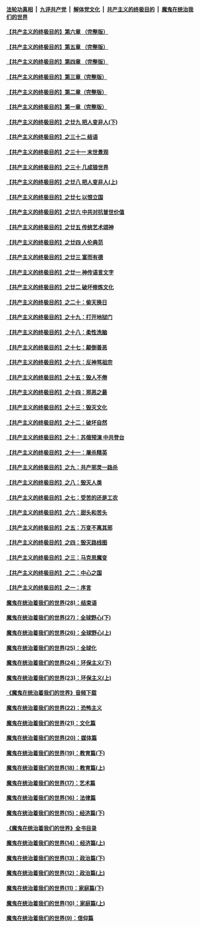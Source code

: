 ####  [法轮功真相](../../../../basic/blob/master/README.md?t=06181901) &nbsp;|&nbsp; [九评共产党](../../../../9ping.md/blob/master/README.md?t=06181901) &nbsp;|&nbsp; [解体党文化](../../../../jtdwh.md/blob/master/README.md?t=06181901)  &nbsp;|&nbsp; [共产主义的终极目的](../../../../gczydzjmd.md/blob/master/README.md?t=06181901) &nbsp;|&nbsp; [魔鬼在统治我们的世界](../../../../mgztzwmdsj.md/blob/master/README.md?t=06181901) 

#### [【共产主义的终极目的】第六章 （完整版）](../pages/nsc422/n11428913.md?t=06181901) 

#### [【共产主义的终极目的】第五章 （完整版）](../pages/nsc422/n11428912.md?t=06181901) 

#### [【共产主义的终极目的】第四章 （完整版）](../pages/nsc422/n11428907.md?t=06181901) 

#### [【共产主义的终极目的】第三章（完整版）](../pages/nsc422/n11428848.md?t=06181901) 

#### [【共产主义的终极目的】第二章（完整版）](../pages/nsc422/n11428831.md?t=06181901) 

#### [【共产主义的终极目的】第一章（完整版）](../pages/nsc422/n11417651.md?t=06181901) 

#### [【共产主义的终极目的】之廿九 把人变非人(下)](../pages/nsc422/n11344140.md?t=06181901) 

#### [【共产主义的终极目的】之三十二 结语](../pages/nsc422/n11360535.md?t=06181901) 

#### [【共产主义的终极目的】之三十一 末世景观](../pages/nsc422/n11351129.md?t=06181901) 

#### [【共产主义的终极目的】之三十 几成狼世界](../pages/nsc422/n11348280.md?t=06181901) 

#### [【共产主义的终极目的】之廿八 把人变非人(上)](../pages/nsc422/n11340492.md?t=06181901) 

#### [【共产主义的终极目的】之廿七 以恨立国](../pages/nsc422/n11336944.md?t=06181901) 

#### [【共产主义的终极目的】之廿六 中共对抗普世价值](../pages/nsc422/n11324785.md?t=06181901) 

#### [【共产主义的终极目的】之廿五 传统艺术颂神](../pages/nsc422/n11296396.md?t=06181901) 

#### [【共产主义的终极目的】之廿四 人伦典范](../pages/nsc422/n11296397.md?t=06181901) 

#### [【共产主义的终极目的】之廿三 富而有德](../pages/nsc422/n11283598.md?t=06181901) 

#### [【共产主义的终极目的】之廿一 神传语言文字](../pages/nsc422/n11263265.md?t=06181901) 

#### [【共产主义的终极目的】之廿二 破坏修炼文化](../pages/nsc422/n11245728.md?t=06181901) 

#### [【共产主义的终极目的】之二十：偷天换日](../pages/nsc422/n11238846.md?t=06181901) 

#### [【共产主义的终极目的】之十九：打开地狱门](../pages/nsc422/n11206376.md?t=06181901) 

#### [【共产主义的终极目的】之十八：柔性洗脑](../pages/nsc422/n11199994.md?t=06181901) 

#### [【共产主义的终极目的】之十七：颠倒善恶](../pages/nsc422/n11179782.md?t=06181901) 

#### [【共产主义的终极目的】之十六：反神骂祖宗](../pages/nsc422/n11166798.md?t=06181901) 

#### [【共产主义的终极目的】之十五：毁人不倦](../pages/nsc422/n11166792.md?t=06181901) 

#### [【共产主义的终极目的】之十四：邪恶之最](../pages/nsc422/n11150249.md?t=06181901) 

#### [【共产主义的终极目的】之十三：毁灭文化](../pages/nsc422/n11135227.md?t=06181901) 

#### [【共产主义的终极目的】之十二：破坏自然](../pages/nsc422/n11135214.md?t=06181901) 

#### [【共产主义的终极目的】之十：苏俄预演 中共登台](../pages/nsc422/n11118424.md?t=06181901) 

#### [【共产主义的终极目的】之十一：屠杀精英](../pages/nsc422/n11118442.md?t=06181901) 

#### [【共产主义的终极目的】之九：共产邪灵一路杀](../pages/nsc422/n11114139.md?t=06181901) 

#### [【共产主义的终极目的】之八：毁灭人类](../pages/nsc422/n11108503.md?t=06181901) 

#### [【共产主义的终极目的】之七：受苦的还是工农](../pages/nsc422/n11101809.md?t=06181901) 

#### [【共产主义的终极目的】之六：甜头和苦头](../pages/nsc422/n11096971.md?t=06181901) 

#### [【共产主义的终极目的】之五：万变不离其邪](../pages/nsc422/n11091285.md?t=06181901) 

#### [【共产主义的终极目的】之四：毁灭路线图](../pages/nsc422/n11086284.md?t=06181901) 

#### [【共产主义的终极目的】之三：马克思魔变](../pages/nsc422/n11061941.md?t=06181901) 

#### [【共产主义的终极目的】之二：中心之国](../pages/nsc422/n11047728.md?t=06181901) 

#### [【共产主义的终极目的】之一：序言](../pages/nsc422/n11086077.md?t=06181901) 

#### [魔鬼在统治着我们的世界(28)：结束语](../pages/nsc422/n10936246.md?t=06181901) 

#### [魔鬼在统治着我们的世界(27)：全球野心(下)](../pages/nsc422/n10928319.md?t=06181901) 

#### [魔鬼在统治着我们的世界(26)：全球野心(上)](../pages/nsc422/n10900318.md?t=06181901) 

#### [魔鬼在统治着我们的世界(25)：全球化](../pages/nsc422/n10788205.md?t=06181901) 

#### [魔鬼在统治着我们的世界(24)：环保主义(下)](../pages/nsc422/n10695307.md?t=06181901) 

#### [魔鬼在统治着我们的世界(23)：环保主义(上)](../pages/nsc422/n10688613.md?t=06181901) 

#### [《魔鬼在统治着我们的世界》音频下载](../pages/nsc422/n10635553.md?t=06181901) 

#### [魔鬼在统治着我们的世界(22)：恐怖主义](../pages/nsc422/n10614727.md?t=06181901) 

#### [魔鬼在统治着我们的世界(21)：文化篇](../pages/nsc422/n10597706.md?t=06181901) 

#### [魔鬼在统治着我们的世界(20)：媒体篇](../pages/nsc422/n10586579.md?t=06181901) 

#### [魔鬼在统治着我们的世界(19)：教育篇(下)](../pages/nsc422/n10564808.md?t=06181901) 

#### [魔鬼在统治着我们的世界(18)：教育篇(上)](../pages/nsc422/n10526970.md?t=06181901) 

#### [魔鬼在统治着我们的世界(17)：艺术篇](../pages/nsc422/n10499093.md?t=06181901) 

#### [魔鬼在统治着我们的世界(16)：法律篇](../pages/nsc422/n10485969.md?t=06181901) 

#### [魔鬼在统治着我们的世界(15)：经济篇(下)](../pages/nsc422/n10469975.md?t=06181901) 

#### [《魔鬼在统治着我们的世界》全书目录](../pages/nsc422/n10464261.md?t=06181901) 

#### [魔鬼在统治着我们的世界(14)：经济篇(上)](../pages/nsc422/n10457370.md?t=06181901) 

#### [魔鬼在统治着我们的世界(13)：政治篇(下)](../pages/nsc422/n10448270.md?t=06181901) 

#### [魔鬼在统治着我们的世界(12)：政治篇(上)](../pages/nsc422/n10444576.md?t=06181901) 

#### [魔鬼在统治着我们的世界(11)：家庭篇(下)](../pages/nsc422/n10440961.md?t=06181901) 

#### [魔鬼在统治着我们的世界(10)：家庭篇(上)](../pages/nsc422/n10435448.md?t=06181901) 

#### [魔鬼在统治着我们的世界(9)：信仰篇](../pages/nsc422/n10432159.md?t=06181901) 

